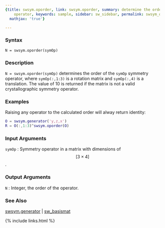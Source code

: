 ```yaml
---
{title: swsym.oporder, link: swsym.oporder, summary: determine the order of the symmetry
    operator, keywords: sample, sidebar: sw_sidebar, permalink: swsym_oporder, folder: swsym,
  mathjax: 'true'}

---
```

  
### Syntax
  
`N = swsym.oporder(symOp)`
  
### Description
  
`N = swsym.oporder(symOp)` determines the order of the `symOp` symmetry
operator, where `symOp(:,1:3)` is a rotation matrix and `symOp(:,4)` is a
translation. The value of 10 is returned if the matrix is not a valid
crystallographic symmetry operator.
  
### Examples
  
Raising any operator to the calculated order will alway return identity:
 
```matlab
O = swsym.generator('y,z,x')
R = O(:,1:3)^swsym.oporder(O)
```
  
### Input Arguments
  
`symOp`
:	Symmetry operator in a matrix with dimensions of $$[3\times 4]$$.
  
### Output Arguments
 
`N`
: Integer, the order of the operator.
 
### See Also
  
[swsym.generator](swsym_generator) \| [sw_basismat](sw_basismat)
 

{% include links.html %}
